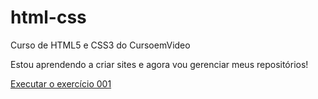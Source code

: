 # html-css
 
Curso de HTML5 e CSS3 do CursoemVideo

Estou aprendendo a criar sites e agora vou gerenciar meus repositórios!

<a href="https://xorinho.github.io/html-css/exercicios/ex001/indes.html">Executar o exercício 001</a>